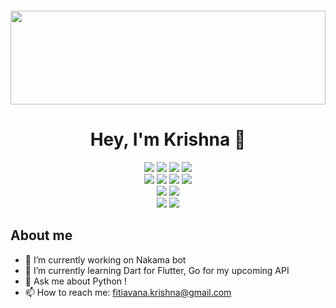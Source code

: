 <p align=center>
  <img src="https://readme-typing-svg.herokuapp.com?font=roboto+mono&color=%teal&size=21&center=true&vCenter=true&lines=Chatbot%2C%20Web%20scraping%2C%20Automation%3BPython%2C%20Dart%2C%20Go%3BLinux%20lover%F0%9F%90%A7%E2%9D%A4%EF%B8%8F%E2%9D%A4%EF%B8%8F%E2%9D%A4%EF%B8%8F" alt="">
</p>

<img src="https://raw.githubusercontent.com/matfantinel/matfantinel/master/waves.svg" width="100%" height="150">

<h1 align=center>
  Hey, I'm Krishna 👋
</h1>

<div align="center">
  <img src="https://img.shields.io/badge/-Selenium-16C636?style=for-the-badge&logo=selenium&logoColor=FFFFFF"/>
  <img src="https://img.shields.io/badge/-Python-396E9B?style=for-the-badge&logo=python&logoColor=FFFFFF"/> 
  <img src="https://img.shields.io/badge/-Chatbot-1BEFCF?style=for-the-badge&logo=chatbot&logoColor=FFFFFF"/>
  <img src="https://img.shields.io/badge/-MongoDB-00E661?style=for-the-badge&logo=mongodb&logoColor=FFFFFF"/>
  <br>
  <img src="https://img.shields.io/badge/-HTML-E44D26?&style=for-the-badge&logo=html5&logoColor=FFFFFF"/>
  <img src="https://img.shields.io/badge/-CSS-42A5F5?&style=for-the-badge&logo=css3&logoColor=FFFFFF"/>
  <img src="https://img.shields.io/badge/-JavaScript-FFCA28?style=for-the-badge&logo=javascript&logoColor=FFFFFF"/>
  <img src="https://img.shields.io/badge/-PHP-1E87E3?style=for-the-badge&logo=php&logoColor=FFFFFF"/>
  <br>
  <img src="https://img.shields.io/badge/-Go-00A7D0?&style=for-the-badge&logo=go&logoColor=FFFFFF"/>
  <img src="https://img.shields.io/badge/-Dart-00CBB2?style=for-the-badge&logo=dart&logoColor=FFFFFF"/>
  <br>
  <img src="https://img.shields.io/badge/-Linux-F9F63C?style=for-the-badge&logo=linux&logoColor=FFFFFF"/>
  <img src="https://img.shields.io/badge/-Windows-3CB7F9?style=for-the-badge&logo=windows&logoColor=FFFFFF"/>
</div>

## About me
- 🔭 I’m currently working on Nakama bot
- 🌱 I’m currently learning Dart for Flutter, Go for my upcoming API
- 💬 Ask me about Python !
- 📫 How to reach me: fitiavana.krishna@gmail.com

<!--
**krishna2206/krishna2206** is a ✨ _special_ ✨ repository because its `README.md` (this file) appears on your GitHub profile.

Here are some ideas to get you started:

- 🔭 I’m currently working on ...
- 🌱 I’m currently learning ...
- 👯 I’m looking to collaborate on ...
- 🤔 I’m looking for help with ...
- 💬 Ask me about ...
- 📫 How to reach me: ...
- 😄 Pronouns: ...
- ⚡ Fun fact: ...
-->
